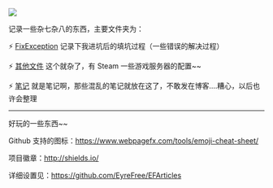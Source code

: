 ![](https://github.com/bfchengnuo/MyRecord/blob/master/img%2Flove.png)

记录一些杂七杂八的东西，主要文件夹为：

:zap: [FixException](https://github.com/bfchengnuo/MyRecord/tree/master/FixException) 记录下我进坑后的填坑过程（一些错误的解决过程）

:zap: [其他文件](https://github.com/bfchengnuo/MyRecord/tree/master/%E5%85%B6%E4%BB%96%E6%96%87%E4%BB%B6) 这个就杂了，有 Steam 一些游戏服务器的配置~~

:zap: [笔记](https://github.com/bfchengnuo/MyRecord/tree/master/%E7%AC%94%E8%AE%B0) 就是笔记啊，那些混乱的笔记就放在这了，不敢发在博客....糟心，以后也许会整理

---
好玩的一些东西~~

Github 支持的图标：https://www.webpagefx.com/tools/emoji-cheat-sheet/

项目徽章：http://shields.io/

详细设置见：https://github.com/EyreFree/EFArticles

